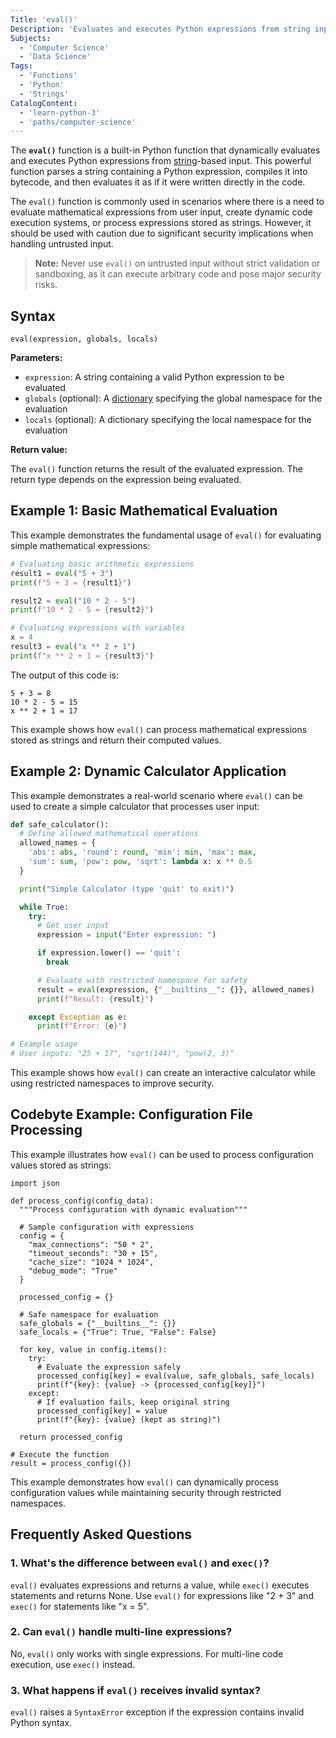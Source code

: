 ```yaml
---
Title: 'eval()'
Description: 'Evaluates and executes Python expressions from string input dynamically.'
Subjects:
  - 'Computer Science'
  - 'Data Science'
Tags:
  - 'Functions'
  - 'Python'
  - 'Strings'
CatalogContent:
  - 'learn-python-3'
  - 'paths/computer-science'
---
```


The **`eval()`** function is a built-in Python function that dynamically evaluates and executes Python expressions from [string](https://www.codecademy.com/resources/docs/python/strings)-based input. This powerful function parses a string containing a Python expression, compiles it into bytecode, and then evaluates it as if it were written directly in the code.

The `eval()` function is commonly used in scenarios where there is a need to evaluate mathematical expressions from user input, create dynamic code execution systems, or process expressions stored as strings. However, it should be used with caution due to significant security implications when handling untrusted input.

> **Note:** Never use `eval()` on untrusted input without strict validation or sandboxing, as it can execute arbitrary code and pose major security risks.

## Syntax

```pseudo
eval(expression, globals, locals)
```

**Parameters:**

- `expression`: A string containing a valid Python expression to be evaluated
- `globals` (optional): A [dictionary](https://www.codecademy.com/resources/docs/python/dictionaries) specifying the global namespace for the evaluation
- `locals` (optional): A dictionary specifying the local namespace for the evaluation

**Return value:**

The `eval()` function returns the result of the evaluated expression. The return type depends on the expression being evaluated.

## Example 1: Basic Mathematical Evaluation

This example demonstrates the fundamental usage of `eval()` for evaluating simple mathematical expressions:

```py
# Evaluating basic arithmetic expressions
result1 = eval("5 + 3")
print(f"5 + 3 = {result1}")

result2 = eval("10 * 2 - 5")
print(f"10 * 2 - 5 = {result2}")

# Evaluating expressions with variables
x = 4
result3 = eval("x ** 2 + 1")
print(f"x ** 2 + 1 = {result3}")
```

The output of this code is:

```shell
5 + 3 = 8
10 * 2 - 5 = 15
x ** 2 + 1 = 17
```

This example shows how `eval()` can process mathematical expressions stored as strings and return their computed values.

## Example 2: Dynamic Calculator Application

This example demonstrates a real-world scenario where `eval()` can be used to create a simple calculator that processes user input:

```py
def safe_calculator():
  # Define allowed mathematical operations
  allowed_names = {
    'abs': abs, 'round': round, 'min': min, 'max': max,
    'sum': sum, 'pow': pow, 'sqrt': lambda x: x ** 0.5
  }

  print("Simple Calculator (type 'quit' to exit)")

  while True:
    try:
      # Get user input
      expression = input("Enter expression: ")

      if expression.lower() == 'quit':
        break

      # Evaluate with restricted namespace for safety
      result = eval(expression, {"__builtins__": {}}, allowed_names)
      print(f"Result: {result}")

    except Exception as e:
      print(f"Error: {e}")

# Example usage
# User inputs: "25 + 17", "sqrt(144)", "pow(2, 3)"
```

This example shows how `eval()` can create an interactive calculator while using restricted namespaces to improve security.

## Codebyte Example: Configuration File Processing

This example illustrates how `eval()` can be used to process configuration values stored as strings:

```codebyte/python
import json

def process_config(config_data):
  """Process configuration with dynamic evaluation"""

  # Sample configuration with expressions
  config = {
    "max_connections": "50 * 2",
    "timeout_seconds": "30 + 15",
    "cache_size": "1024 * 1024",
    "debug_mode": "True"
  }

  processed_config = {}

  # Safe namespace for evaluation
  safe_globals = {"__builtins__": {}}
  safe_locals = {"True": True, "False": False}

  for key, value in config.items():
    try:
      # Evaluate the expression safely
      processed_config[key] = eval(value, safe_globals, safe_locals)
      print(f"{key}: {value} -> {processed_config[key]}")
    except:
      # If evaluation fails, keep original string
      processed_config[key] = value
      print(f"{key}: {value} (kept as string)")

  return processed_config

# Execute the function
result = process_config({})
```

This example demonstrates how `eval()` can dynamically process configuration values while maintaining security through restricted namespaces.

## Frequently Asked Questions

### 1. What's the difference between `eval()` and `exec()`?

`eval()` evaluates expressions and returns a value, while `exec()` executes statements and returns None. Use `eval()` for expressions like "2 + 3" and `exec()` for statements like "x = 5".

### 2. Can `eval()` handle multi-line expressions?

No, `eval()` only works with single expressions. For multi-line code execution, use `exec()` instead.

### 3. What happens if `eval()` receives invalid syntax?

`eval()` raises a `SyntaxError` exception if the expression contains invalid Python syntax.
